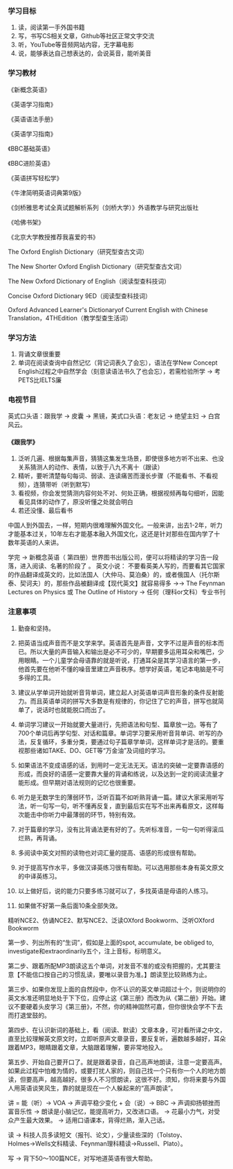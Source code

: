 ### 学习目标

1. 读，阅读第一手外国书籍
2. 写，书写CS相关文章，Github等社区正常文字交流
3. 听，YouTube等音频网站内容，无字幕电影
4. 说，能够表达自己想表达的，会说英音，能听美音

### 学习教材

《新概念英语》

《英语学习指南》

《英语语法手册》

《英语学习指南》

《BBC基础英语》

《BBC进阶英语》

《英语拼写轻松学》

《牛津简明英语词典第9版》

《剑桥雅思考试全真试题解析系列（剑桥大学）》外语教学与研究出版社

《哈佛书架》

《北京大学教授推荐我喜爱的书》

The Oxford English Dictionary（研究型查古文词）

The New Shorter Oxford English Dictionary（研究型查古文词）

The New Oxford Dictionary of English（阅读型查科技词）

Concise Oxford Dictionary 9ED（阅读型查科技词）

Oxford Advanced Learner's Dictionaryof Current English with Chinese Translation，4THEdition（教学型查生活词）

### 学习方法

1. 背诵文章很重要
2. 单词在阅读查询中自然记忆（背记词表久了会忘），语法在学New Concept English过程之中自然学会（刻意读语法书久了也会忘），若需检验所学 → 考PETS比IELTS廉

### 电视节目

英式口头语：跟我学 → 皮囊 → 黑镜，美式口头语：老友记 → 绝望主妇 → 白宫风云。

#### 《跟我学》

1. 泛听几遍、根据每集声音，猜猜这集发生场景，即使很多地方听不出来、也没关系猜测人的动作、表情，以致于八九不离十（跟读）
2. 精听，要听清楚每句每词、弱读、连读痛苦而漫长步骤（不能看书、不看视频），连猜带听（听到默写）
3. 看视频，你会发觉猜测内容何处不对、何处正确，根据视频再每句细听，因能看见具体的动作了，原没听懂之处就会明白
4. 若还没懂、最后看书

中国人到外国去，一样，短期内很难理解外国文化。一般来讲，出去1-2年，听力才能基本过关，10年左右才能基本融入外国文化，这还是针对那些在国内学了十数年英语的人来讲。



学完 → 新概念英语（ 第四册）世界图书出版公司，便可以将精读的学习告一段落，进入阅读、名著的阶段了 。
英文小说： 不要看英美人写的，而要看其它国家的作品翻译成英文的，比如法国人（大仲马、莫泊桑）的，或者俄国人（托尔斯泰、契诃夫）的，那些作品被翻译成【现代英文】就容易得多 →→ The Feynman Lectures on Physics 或 The Outline of History → 任何（理科or文科）专业书刊

### 注意事项

1. 勤奋和坚持。 

2. 把英语当成声音而不是文学来学。英语首先是声音，文字不过是声音的标本而已。所以大量的声音输入和输出是必不可少的，早期要多运用耳朵和嘴巴，少用眼睛。一个儿童学会母语靠的就是听说，打通耳朵是其学习语言的第一步，他首先要在他听不懂的噪音里建立声音秩序。想学好英语，笔记本电脑是不可多得的工具。 

3. 建议从学单词开始就听音背单词，建立起人对英语单词声音形象的条件反射能力。而且英语单词的拼写大多数是有规律的，你记住了它的声音，拼写也就简单了，说话时也就能脱口而出了。 

4. 单词学习建议一开始就要大量进行，先把语法和句型、篇章放一边。等有了700个单词后再学句型、对话和篇章。单词学习要采用听音背单词、听写的办法，反复循环，多重分类，要通过句子篇章学单词，这样单词才是活的。要重视那些诸如TAKE、DO、GET等“万金油”及词组的学习。 

5. 如果语法不变成语感的话，到用时一定无法无天。语法的突破一定要靠语感的形成，而良好的语感一定要靠大量的背诵和练说，以及达到一定的阅读流量才能形成。但早期对语法规则的记忆也很重要。 

6. 听力是无数学生的薄弱环节，泛听百篇不如听熟背诵一篇。建议大家采用听写法，听一句写一句，听不懂再反复，直到最后实在写不出来再看原文，这样每次能击中你听力中最薄弱的环节，特别有效。 

7. 对于篇章的学习，没有比背诵法更有好的了。先听标准音，一句一句听得滚瓜烂熟，再背诵。 

8. 多阅读中英文对照的读物也对词汇量的提高、语感的形成很有帮助。

9. 对于提高写作水平，多做汉译英练习很有帮助。可以选用那些本身有英文原文的中译英练习。 

10. 以上做好后，说的能力只要多练习就可以了，多找英语是母语的人练习。 

11. 如果做不好第一条后面10条全部失效。



精听NCE2、仿诵NCE2、默写NCE2、泛读OXford Bookworm、泛听OXford Bookworm



第一步、列出所有的“生词”，假如是上面的spot, accumulate, be obliged to, investigate和extraordinarily五个，注上音标，标明意义。 

第二步、跟着所配MP3朗读这五个单词，对发音不准的或没有把握的，尤其要注意【不能信口按自己的习惯乱读，要唯以录音为准。】朗读至比较熟练为止。 

第三步、如果你发现上面的自然段中，你不认识的英文单词超过十个，则说明你的英文水准还明显地处于下下位，应停止这《第三册》而改为从《第二册》开始。建议不要硬着头皮学习《第三册》，不然，你的精神固然可嘉，但你很快会学不下去而打退堂鼓的。 

第四步、在认识新词的基础上，看（阅读、默读）文章本身，可对看所译之中文，直至比较理解英文原文时，立即听原声文章录音，要反复听，遍数越多越好，耳朵跟着MP3，眼睛跟着文章，大脑跟着理解，要非常地投入。 

第五步、开始自己要开口了。就是跟着录音，自己高声地朗读，注意一定要高声。如果此过程中怕难为情的，或要打扰人家的，则自己找一个只有你一个人的地方朗读，但要高声，越高越好。很多人不习惯朗读，这很不好。须知，你将来要与外国人用英语谈笑风生，靠的就是现在一个人躲起来的“高声朗读”。



讲 = 能（听）→ VOA → 声调平稳少变化 + 会（说）→ BBC → 声调抑扬顿挫而富音乐性
→ 朗读是小脑记忆，能提高听力，又改进口语。
→ 花最小力气，对受众产生最大效果。
→ 适用口语课本，背得烂熟，渐入己话。


读 → 科技人员多读短文（报刊、论文），少量读些深的（Tolstoy、Holmes→Wells文科精读、Feynman理科精读→Russell、Plato）。

写 → 背下50～100篇NCE，对写地道英语有很大帮助。
